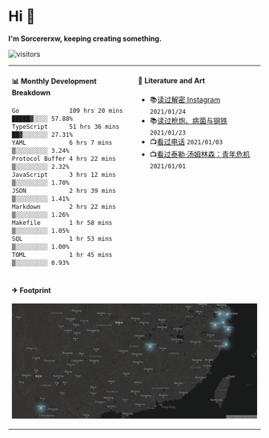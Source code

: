 # Hi 👋

**I'm Sorcererxw, keeping creating something.**

![visitors](https://visitor-badge.glitch.me/badge?page_id=sorcererxw.sorcererx)

<table width="800px">
<tr>
<td valign="top" width="50%">

#### 📊 Monthly Development Breakdown

<!--START_SECTION:waka-->
```text
Go              109 hrs 20 mins █████▓░░░░ 57.88%
TypeScript      51 hrs 36 mins  ██▓░░░░░░░ 27.31%
YAML            6 hrs 7 mins    ▒░░░░░░░░░ 3.24%
Protocol Buffer 4 hrs 22 mins   ▒░░░░░░░░░ 2.32%
JavaScript      3 hrs 12 mins   ▒░░░░░░░░░ 1.70%
JSON            2 hrs 39 mins   ▒░░░░░░░░░ 1.41%
Markdown        2 hrs 22 mins   ▒░░░░░░░░░ 1.26%
Makefile        1 hr 58 mins    ▒░░░░░░░░░ 1.05%
SQL             1 hr 53 mins    ▒░░░░░░░░░ 1.00%
TOML            1 hr 45 mins    ▒░░░░░░░░░ 0.93%
```
<!--END_SECTION:waka-->

<td valign="top" width="50%">

#### 💃 Literature and Art

<!--START_SECTION:douban-->
* 📚[读过解密 Instagram](https://book.douban.com/subject/35252483/) <code>2021/01/24</code>
* 📚[读过枪炮、病菌与钢铁](https://book.douban.com/subject/1813841/) <code>2021/01/23</code>
* 📺[看过电话](http://movie.douban.com/subject/30346025/) <code>2021/01/03</code>
* 📺[看过泰勒·汤姆林森：青年危机](http://movie.douban.com/subject/34979178/) <code>2021/01/01</code>

<!--END_SECTION:douban-->

</td>
</tr>
<tr>
<td colspan="2">

#### ✈ Footprint

![footprint](./footprint.png)

</td>
</tr>
</table>


